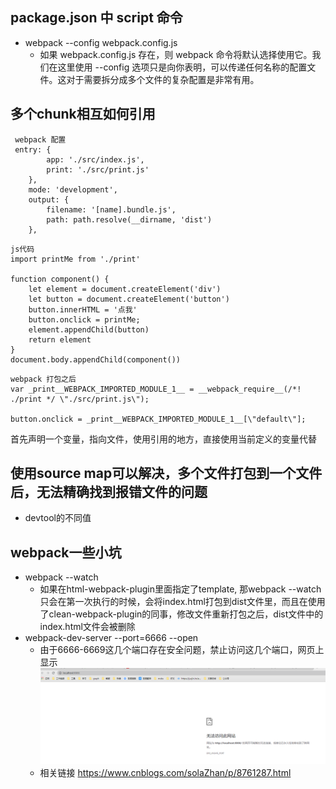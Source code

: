 ## package.json 中 script 命令

- webpack --config webpack.config.js
  - 如果 webpack.config.js 存在，则 webpack 命令将默认选择使用它。我们在这里使用 --config 选项只是向你表明，可以传递任何名称的配置文件。这对于需要拆分成多个文件的复杂配置是非常有用。


## 多个chunk相互如何引用
```
 webpack 配置
 entry: {
        app: './src/index.js',
        print: './src/print.js'
    },
    mode: 'development',
    output: {
        filename: '[name].bundle.js',
        path: path.resolve(__dirname, 'dist')
    },
```

```
js代码
import printMe from './print'

function component() {
    let element = document.createElement('div')
    let button = document.createElement('button')
    button.innerHTML = '点我'
    button.onclick = printMe;
    element.appendChild(button)
    return element
}
document.body.appendChild(component())
```
```
webpack 打包之后
var _print__WEBPACK_IMPORTED_MODULE_1__ = __webpack_require__(/*! ./print */ \"./src/print.js\");

button.onclick = _print__WEBPACK_IMPORTED_MODULE_1__[\"default\"];
```
首先声明一个变量，指向文件，使用引用的地方，直接使用当前定义的变量代替


## 使用source map可以解决，多个文件打包到一个文件后，无法精确找到报错文件的问题
 - devtool的不同值




## webpack一些小坑
  - webpack --watch
    - 如果在html-webpack-plugin里面指定了template, 那webpack --watch只会在第一次执行的时候，会将index.html打包到dist文件里，而且在使用了clean-webpack-plugin的同事，修改文件重新打包之后，dist文件中的index.html文件会被删除
  - webpack-dev-server  --port=6666 --open
    - 由于6666-6669这几个端口存在安全问题，禁止访问这几个端口，网页上显示  ![](./src/images/6666.png) 
    - 相关链接  https://www.cnblogs.com/solaZhan/p/8761287.html